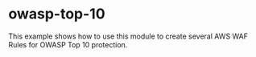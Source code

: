 # owasp-top-10
This example shows how to use this module to create several AWS WAF Rules for OWASP Top 10 protection.
